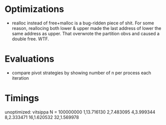 # Optimizations

- realloc instead of free+malloc is a bug-ridden piece of shit. For some reason, reallocing both lower & upper made the last address of lower the same address as upper. That overwrote the partition obvs and caused a double free. WTF.

# Evaluations

- compare pivot strategies by showing number of n per process each iteration

# Timings

unoptimized:
vitsippa
N = 100000000
1,13.716130
2,7.483095
4,3.999344
8,2.333471
16,1.620532
32,1.569978
